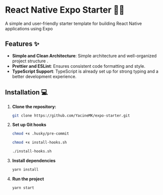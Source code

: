 # React Native Expo Starter 🚀📱

A simple and user-friendly starter template for building React Native applications using Expo

## Features ✨

- **Simple and Clean Architecture**: Simple architecture and well-organized project structure .
- **Prettier and ESLint**: Ensures consistent code formatting and style.
- **TypeScript Support**: TypeScript is already set up for strong typing and a better development experience.

## Installation 💻

1. **Clone the repository:**

   ```bash
   git clone https://github.com/YacineMK/expo-starter.git
   ```

2. **Set up Git hooks**

   ```bash
   chmod +x .husky/pre-commit

   chmod +x install-hooks.sh

   ./install-hooks.sh
   ```

3. **Install dependencies**

   ```bash
   yarn install
   ```

4. **Run the project**
   ```bash
   yarn start
   ```
